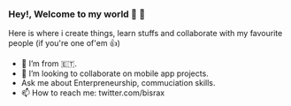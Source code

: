 ### Hey!, Welcome to my world 👋 🤗

Here is where i create things, learn stuffs and collaborate with my favourite people (if you're one of'em 👍)    

- 🔭 I’m from 🇪🇹.
-  👯 I’m looking to collaborate on mobile app projects.
-  Ask me about Enterpreneurship, commuciation skills.  
-  📫 How to reach me: twitter.com/bisrax
